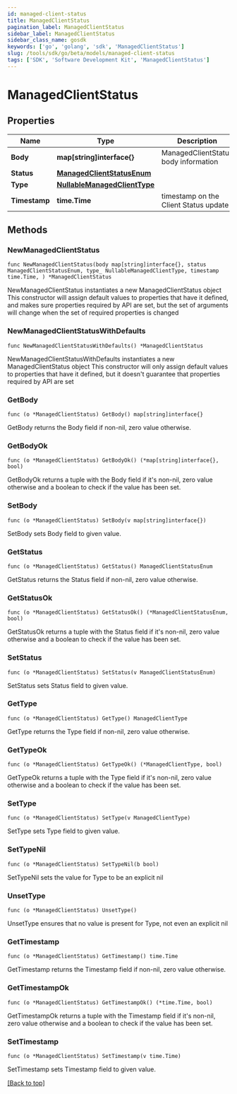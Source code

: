```yaml
---
id: managed-client-status
title: ManagedClientStatus
pagination_label: ManagedClientStatus
sidebar_label: ManagedClientStatus
sidebar_class_name: gosdk
keywords: ['go', 'golang', 'sdk', 'ManagedClientStatus'] 
slug: /tools/sdk/go/beta/models/managed-client-status
tags: ['SDK', 'Software Development Kit', 'ManagedClientStatus']
---
```


# ManagedClientStatus

## Properties

Name | Type | Description | Notes
------------ | ------------- | ------------- | -------------
**Body** |  **map[string]interface{}** | ManagedClientStatus body information | 
**Status** |  [**ManagedClientStatusEnum**](managed-client-status-enum) |  | 
**Type** |  [**NullableManagedClientType**](managed-client-type) |  | 
**Timestamp** |  **time.Time** | timestamp on the Client Status update | 

## Methods

### NewManagedClientStatus

`func NewManagedClientStatus(body map[string]interface{}, status ManagedClientStatusEnum, type_ NullableManagedClientType, timestamp time.Time, ) *ManagedClientStatus`

NewManagedClientStatus instantiates a new ManagedClientStatus object
This constructor will assign default values to properties that have it defined,
and makes sure properties required by API are set, but the set of arguments
will change when the set of required properties is changed

### NewManagedClientStatusWithDefaults

`func NewManagedClientStatusWithDefaults() *ManagedClientStatus`

NewManagedClientStatusWithDefaults instantiates a new ManagedClientStatus object
This constructor will only assign default values to properties that have it defined,
but it doesn't guarantee that properties required by API are set

### GetBody

`func (o *ManagedClientStatus) GetBody() map[string]interface{}`

GetBody returns the Body field if non-nil, zero value otherwise.

### GetBodyOk

`func (o *ManagedClientStatus) GetBodyOk() (*map[string]interface{}, bool)`

GetBodyOk returns a tuple with the Body field if it's non-nil, zero value otherwise
and a boolean to check if the value has been set.

### SetBody

`func (o *ManagedClientStatus) SetBody(v map[string]interface{})`

SetBody sets Body field to given value.


### GetStatus

`func (o *ManagedClientStatus) GetStatus() ManagedClientStatusEnum`

GetStatus returns the Status field if non-nil, zero value otherwise.

### GetStatusOk

`func (o *ManagedClientStatus) GetStatusOk() (*ManagedClientStatusEnum, bool)`

GetStatusOk returns a tuple with the Status field if it's non-nil, zero value otherwise
and a boolean to check if the value has been set.

### SetStatus

`func (o *ManagedClientStatus) SetStatus(v ManagedClientStatusEnum)`

SetStatus sets Status field to given value.


### GetType

`func (o *ManagedClientStatus) GetType() ManagedClientType`

GetType returns the Type field if non-nil, zero value otherwise.

### GetTypeOk

`func (o *ManagedClientStatus) GetTypeOk() (*ManagedClientType, bool)`

GetTypeOk returns a tuple with the Type field if it's non-nil, zero value otherwise
and a boolean to check if the value has been set.

### SetType

`func (o *ManagedClientStatus) SetType(v ManagedClientType)`

SetType sets Type field to given value.


### SetTypeNil

`func (o *ManagedClientStatus) SetTypeNil(b bool)`

 SetTypeNil sets the value for Type to be an explicit nil

### UnsetType
`func (o *ManagedClientStatus) UnsetType()`

UnsetType ensures that no value is present for Type, not even an explicit nil
### GetTimestamp

`func (o *ManagedClientStatus) GetTimestamp() time.Time`

GetTimestamp returns the Timestamp field if non-nil, zero value otherwise.

### GetTimestampOk

`func (o *ManagedClientStatus) GetTimestampOk() (*time.Time, bool)`

GetTimestampOk returns a tuple with the Timestamp field if it's non-nil, zero value otherwise
and a boolean to check if the value has been set.

### SetTimestamp

`func (o *ManagedClientStatus) SetTimestamp(v time.Time)`

SetTimestamp sets Timestamp field to given value.



[[Back to top]](#) 


